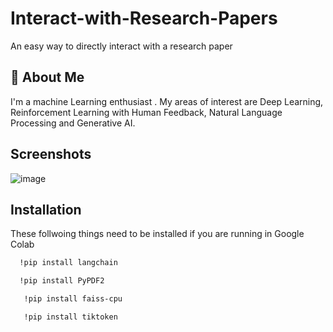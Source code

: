 # Interact-with-Research-Papers
An easy way to directly interact with a research paper 

## 🚀 About Me
I'm a machine Learning enthusiast . My areas of interest are Deep Learning, Reinforcement Learning with Human Feedback, Natural Language Processing and Generative AI.

## Screenshots
![image](https://github.com/GauravYS/Autoencoder-Applications/assets/116845183/51e79173-4ce1-4f34-802b-68c7ae296d2a)

## Installation

These follwoing things need to be installed if you are running in Google Colab 

```bash
  !pip install langchain
```
```bash
  !pip install PyPDF2
```
```bash
   !pip install faiss-cpu
```
```bash
   !pip install tiktoken
```
